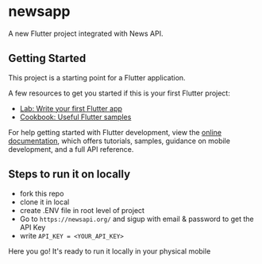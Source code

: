 # newsapp 

A new Flutter project integrated with News API.

## Getting Started

This project is a starting point for a Flutter application.

A few resources to get you started if this is your first Flutter project:

- [Lab: Write your first Flutter app](https://docs.flutter.dev/get-started/codelab)
- [Cookbook: Useful Flutter samples](https://docs.flutter.dev/cookbook)

For help getting started with Flutter development, view the
[online documentation](https://docs.flutter.dev/), which offers tutorials,
samples, guidance on mobile development, and a full API reference.


## Steps to run it on locally

- fork this repo
- clone it in local
- create .ENV file in root level of project
- Go to `https://newsapi.org/` and sigup with email & password to get the API Key
- write `API_KEY = <YOUR_API_KEY>`


Here you go!
It's ready to run it locally in your physical mobile
